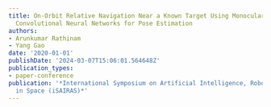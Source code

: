 ```yaml
---
title: On-Orbit Relative Navigation Near a Known Target Using Monocular Vision and
  Convolutional Neural Networks for Pose Estimation
authors:
- Arunkumar Rathinam
- Yang Gao
date: '2020-01-01'
publishDate: '2024-03-07T15:06:01.564648Z'
publication_types:
- paper-conference
publication: '*International Symposium on Artificial Intelligence, Robotics and Automation
  in Space (iSAIRAS)*'
---
```

